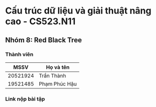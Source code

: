 # Cấu trúc dữ liệu và giải thuật nâng cao - CS523.N11
## Nhóm 8:  Red Black Tree
### Thành viên
| MSSV     	| Họ và tên          	|
|----------	|--------------------	|
| 20521924 	| Trần Thành	      	|
| 19521485	 	| Phạm Phúc Hậu    	|
### Link nộp bài tập 

